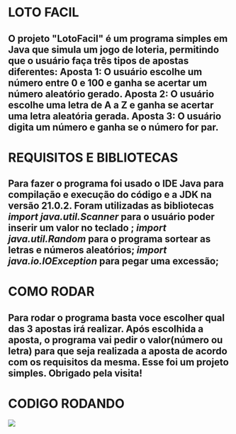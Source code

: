 # LOTO FACIL
O projeto "LotoFacil" é um programa simples em Java que simula um jogo de loteria, permitindo que o usuário faça três tipos de apostas diferentes:
Aposta 1: O usuário escolhe um número entre 0 e 100 e ganha se acertar um número aleatório gerado.
Aposta 2: O usuário escolhe uma letra de A a Z e ganha se acertar uma letra aleatória gerada.
Aposta 3: O usuário digita um número e ganha se o número for par.
--------------------------------------------------------------------
# REQUISITOS E BIBLIOTECAS
Para fazer o programa foi usado o IDE Java para compilação e execução do código e a JDK na versão 21.0.2. Foram utilizadas as bibliotecas *import java.util.Scanner* para o usuário poder inserir um valor no teclado ; *import java.util.Random* para o programa sortear as letras e números aleatórios;  *import java.io.IOException* para pegar uma excessão;
--------------------------------------------------------------------
# COMO RODAR
Para rodar o programa basta voce escolher qual das 3 apostas irá realizar. Após escolhida a aposta, o programa vai pedir o valor(número ou letra) para que seja realizada a aposta de acordo com os requisitos da mesma. Esse foi um projeto simples. Obrigado pela visita!
--------------------------------------------------------------------
# CODIGO RODANDO
<img src="LotoFacil/src/2024-04-02-18-42-47-Trim">
